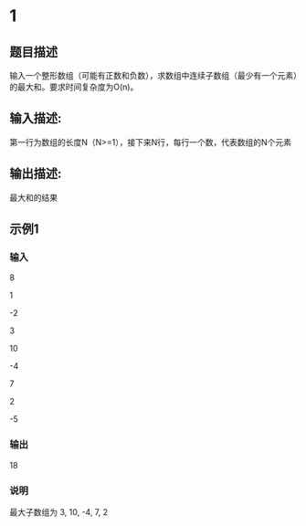 # 1

## 题目描述

输入一个整形数组（可能有正数和负数），求数组中连续子数组（最少有一个元素）的最大和。要求时间复杂度为O(n)。

## 输入描述:

第一行为数组的长度N（N>=1），接下来N行，每行一个数，代表数组的N个元素

## 输出描述:

最大和的结果

## 示例1

### 输入

8

1

-2

3

10

-4

7

2

-5

### 输出

18

### 说明

最大子数组为 3, 10, -4, 7, 2
